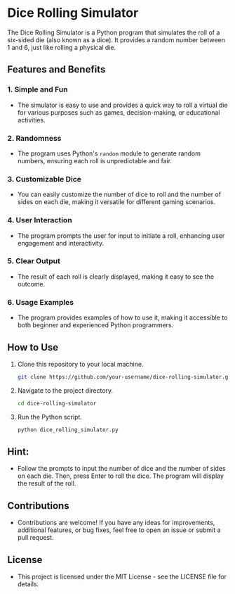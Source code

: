 # Dice Rolling Simulator

The Dice Rolling Simulator is a Python program that simulates the roll of a six-sided die (also known as a dice). It provides a random number between 1 and 6, just like rolling a physical die.

## Features and Benefits

### 1. **Simple and Fun**

   - The simulator is easy to use and provides a quick way to roll a virtual die for various purposes such as games, decision-making, or educational activities.

### 2. **Randomness**

   - The program uses Python's `random` module to generate random numbers, ensuring each roll is unpredictable and fair.

### 3. **Customizable Dice**

   - You can easily customize the number of dice to roll and the number of sides on each die, making it versatile for different gaming scenarios.

### 4. **User Interaction**

   - The program prompts the user for input to initiate a roll, enhancing user engagement and interactivity.

### 5. **Clear Output**

   - The result of each roll is clearly displayed, making it easy to see the outcome.

### 6. **Usage Examples**

   - The program provides examples of how to use it, making it accessible to both beginner and experienced Python programmers.

## How to Use

1. Clone this repository to your local machine.

   ```bash
   git clone https://github.com/your-username/dice-rolling-simulator.git
   

2. Navigate to the project directory.

   ```bash
   cd dice-rolling-simulator


3. Run the Python script.

   ```bash
   python dice_rolling_simulator.py


## Hint: 

- Follow the prompts to input the number of dice and the number of sides on each die. Then, press Enter to roll the dice. The program will display the result of the roll.

## Contributions

- Contributions are welcome! If you have any ideas for improvements, additional features, or bug fixes, feel free to open an issue or submit a pull request.

## License

- This project is licensed under the MIT License - see the LICENSE file for details.
